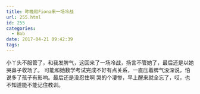 ```yaml
---
title: 昨晚和Fiona来一场冷战
url: 255.html
id: 255
categories:
  - Bob
date: 2017-04-21 09:42:39
tags:
---
```


小丫头不服管了，和我发脾气，这回来了一场冷战，扬言不管她了，最后还是以她哭鼻子收场了。 可能和她数学考试完成不好有点关系，一直压着脾气没深说，怕说多了孩子有影响。最后还是没忍住啊 哭的个凄惨，早上醒来就全忘了，哎，也不知道能不能记住教训。